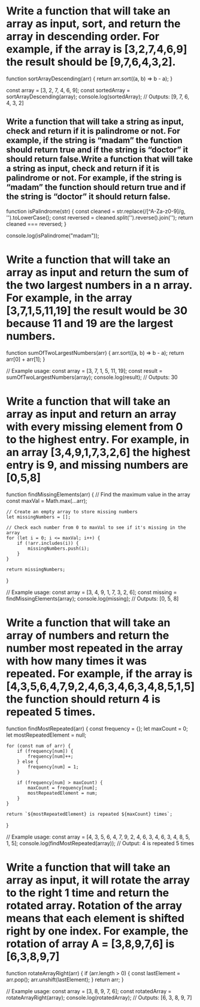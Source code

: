 # Write a function that will take an array as input, sort, and return the array in descending order. For example, if the array is [3,2,7,4,6,9] the result should be [9,7,6,4,3,2].

function sortArrayDescending(arr) {
    return arr.sort((a, b) => b - a);
}


const array = [3, 2, 7, 4, 6, 9];
const sortedArray = sortArrayDescending(array);
console.log(sortedArray); // Outputs: [9, 7, 6, 4, 3, 2]








## Write a function that will take a string as input, check and return if it is palindrome or not. For example, if the string is “madam” the function should return true and if the string is “doctor” it should return false.Write a function that will take a string as input, check and return if it is palindrome or not. For example, if the string is “madam” the function should return true and if the string is “doctor” it should return false.

function isPalindrome(str) {
    const cleaned = str.replace(/[^A-Za-z0-9]/g, '').toLowerCase();
    const reversed = cleaned.split('').reverse().join('');
    return cleaned === reversed;
}


console.log(isPalindrome("madam"));    




# Write a function that will take an array as input and return the sum of the two largest numbers in a n array. For example, in the array [3,7,1,5,11,19] the result would be 30 because 11 and 19 are the largest numbers.

function sumOfTwoLargestNumbers(arr) {
    arr.sort((a, b) => b - a);
    return arr[0] + arr[1];
}

// Example usage:
const array = [3, 7, 1, 5, 11, 19];
const result = sumOfTwoLargestNumbers(array);
console.log(result); // Outputs: 30





# Write a function that will take an array as input and return an array with every missing element from 0 to the highest entry. For example, in an array [3,4,9,1,7,3,2,6] the highest entry is 9, and missing numbers are [0,5,8]


function findMissingElements(arr) {
    // Find the maximum value in the array
    const maxVal = Math.max(...arr);

    // Create an empty array to store missing numbers
    let missingNumbers = [];

    // Check each number from 0 to maxVal to see if it's missing in the array
    for (let i = 0; i <= maxVal; i++) {
        if (!arr.includes(i)) {
            missingNumbers.push(i);
        }
    }

    return missingNumbers;
}

// Example usage:
const array = [3, 4, 9, 1, 7, 3, 2, 6];
const missing = findMissingElements(array);
console.log(missing); // Outputs: [0, 5, 8]




# Write a function that will take an array of numbers and return the number most repeated in the array with how many times it was repeated. For example, if the array is [4,3,5,6,4,7,9,2,4,6,3,4,6,3,4,8,5,1,5] the function should return 4 is repeated 5 times.



function findMostRepeated(arr) {
    const frequency = {};
    let maxCount = 0;
    let mostRepeatedElement = null;

    for (const num of arr) {
        if (frequency[num]) {
            frequency[num]++;
        } else {
            frequency[num] = 1;
        }

        if (frequency[num] > maxCount) {
            maxCount = frequency[num];
            mostRepeatedElement = num;
        }
    }

    return `${mostRepeatedElement} is repeated ${maxCount} times`;
}

// Example usage:
const array = [4, 3, 5, 6, 4, 7, 9, 2, 4, 6, 3, 4, 6, 3, 4, 8, 5, 1, 5];
console.log(findMostRepeated(array));  // Output: 4 is repeated 5 times




# Write a function that will take an array as input, it will rotate the array to the right 1 time and return the rotated array. Rotation of the array means that each element is shifted right by one index. For example, the rotation of array A = [3,8,9,7,6] is [6,3,8,9,7]


function rotateArrayRight(arr) {
    if (arr.length > 0) {
        const lastElement = arr.pop();
        arr.unshift(lastElement);
    }
    return arr;
}

// Example usage:
const array = [3, 8, 9, 7, 6];
const rotatedArray = rotateArrayRight(array);
console.log(rotatedArray); // Outputs: [6, 3, 8, 9, 7]

